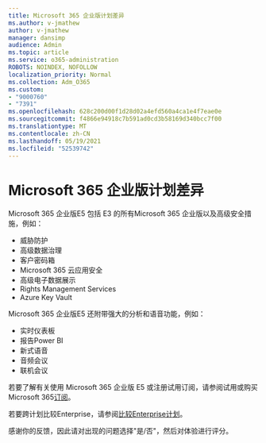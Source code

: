 ```yaml
---
title: Microsoft 365 企业版计划差异
ms.author: v-jmathew
author: v-jmathew
manager: dansimp
audience: Admin
ms.topic: article
ms.service: o365-administration
ROBOTS: NOINDEX, NOFOLLOW
localization_priority: Normal
ms.collection: Adm_O365
ms.custom:
- "9000760"
- "7391"
ms.openlocfilehash: 628c200d00f1d28d02a4efd560a4ca1e4f7eae0e
ms.sourcegitcommit: f4866e94918c7b591ad0cd3b58169d340bcc7f00
ms.translationtype: MT
ms.contentlocale: zh-CN
ms.lasthandoff: 05/19/2021
ms.locfileid: "52539742"
---
```

# <a name="microsoft-365-enterprise-plan-differences"></a>Microsoft 365 企业版计划差异

Microsoft 365 企业版E5 包括 E3 的所有Microsoft 365 企业版以及高级安全措施，例如：

- 威胁防护
- 高级数据治理
- 客户密码箱
- Microsoft 365 云应用安全
- 高级电子数据展示
- Rights Management Services
- Azure Key Vault

Microsoft 365 企业版E5 还附带强大的分析和语音功能，例如：

- 实时仪表板
- 报告Power BI
- 新式语音
- 音频会议
- 联机会议

若要了解有关使用 Microsoft 365 企业版 E5 或注册试用订阅，请参阅试用或购买 Microsoft 365[订阅](https://go.microsoft.com/fwlink/?linkid=2099673)。

若要跨计划比较Enterprise，请参阅[比较Enterprise计划](https://go.microsoft.com/fwlink/?linkid=2097200)。

感谢你的反馈，因此请对出现的问题选择"是/否"，然后对体验进行评分。

